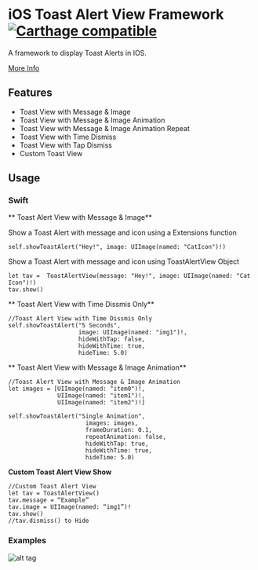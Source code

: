 # iOS Toast Alert View Framework [![Carthage compatible](https://img.shields.io/badge/Carthage-compatible-4BC51D.svg?style=flat)](https://github.com/Carthage/Carthage)

A framework to display Toast Alerts in IOS.

[More Info](http://www.estamp.co/ios-toast-view/)


## Features

* Toast View with Message & Image
* Toast View with Message & Image Animation
* Toast View with Message & Image Animation Repeat
* Toast View with Time Dismiss
* Toast View with Tap Dismiss
* Custom Toast View

## Usage

### Swift
** Toast Alert View with Message & Image**

Show a Toast Alert with message and icon using a Extensions function
```
self.showToastAlert("Hey!", image: UIImage(named: "CatIcon")!)
```
Show a Toast Alert with message and icon using ToastAlertView Object
```
let tav =  ToastAlertView(message: "Hey!", image: UIImage(named: "Cat Icon")!)
tav.show()
```

** Toast Alert View with Time Dissmis Only**

```
//Toast Alert View with Time Dissmis Only
self.showToastAlert("5 Seconds",
                    image: UIImage(named: "img1")!,
                    hideWithTap: false,
                    hideWithTime: true,
                    hideTime: 5.0)
```

** Toast Alert View with Message & Image Animation**

```
//Toast Alert View with Message & Image Animation
let images = [UIImage(named: "item0")!,
              UIImage(named: "item1")!,
              UIImage(named: "item2")!]

self.showToastAlert("Single Animation",
                      images: images,
                      frameDuration: 0.1,
                      repeatAnimation: false,
                      hideWithTap: true,
                      hideWithTime: true,
                      hideTime: 5.0)
```

**Custom Toast Alert View Show**

```
//Custom Toast Alert View
let tav = ToastAlertView()
tav.message = “Example”
tav.image = UIImage(named: “img1”)!
tav.show()
//tav.dismiss() to Hide
```

### Examples
![alt tag](http://static1.squarespace.com/static/543c2e48e4b07dd5493ff4a1/55d24661e4b09a7ab6e1c851/57d876d42e69cff710a6ea7c/1473803992838/Simulator+Screen+Shot+Sep+13%2C+2016%2C+3.59.38+PM.png)
